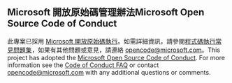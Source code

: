 ## <a name="microsoft-open-source-code-of-conduct"></a><span data-ttu-id="646ab-101">Microsoft 開放原始碼管理辦法</span><span class="sxs-lookup"><span data-stu-id="646ab-101">Microsoft Open Source Code of Conduct</span></span>
<span data-ttu-id="646ab-p101">此專案已採用 [Microsoft 開放原始碼執行](https://opensource.microsoft.com/codeofconduct/)。如需詳細資訊，請參閱[程式碼執行常見問題集](https://opensource.microsoft.com/codeofconduct/faq/)，如果有其他問題或意見，請連絡 [opencode@microsoft.com](mailto:opencode@microsoft.com)。</span><span class="sxs-lookup"><span data-stu-id="646ab-p101">This project has adopted the [Microsoft Open Source Code of Conduct](https://opensource.microsoft.com/codeofconduct/). For more information see the [Code of Conduct FAQ](https://opensource.microsoft.com/codeofconduct/faq/) or contact [opencode@microsoft.com](mailto:opencode@microsoft.com) with any additional questions or comments.</span></span>